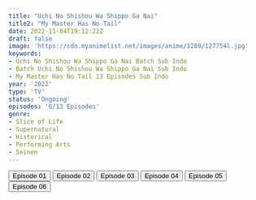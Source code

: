 ```yaml
---
title: "Uchi No Shishou Wa Shippo Ga Nai"
title2: "My Master Has No Tail"
date: 2022-11-04T19:12:22Z
draft: false
image: 'https://cdn.myanimelist.net/images/anime/1289/127754l.jpg'
keywords:
- Uchi No Shishou Wa Shippo Ga Nai Batch Sub Indo
- Batch Uchi No Shishou Wa Shippo Ga Nai Sub Indo
- My Master Has No Tail 13 Episodes Sub Indo
year: '2022'
type: 'TV'
status: 'Ongoing'
episodes: '6/13 Episodes'
genre:
- Slice of Life
- Supernatural
- Historical
- Performing Arts
- Seinen
---
```


<div class="d-g gg-5 gtc-r ai-c">
<button onclick="window.open('?arc=j4gE9FnikL_20221001/1/MP4/Kuramanime-MTNOTL-01-480p-BGlobal','_blank')">Episode 01</button>
<button onclick="window.open('?arc=faOJo5zGZG_20221008/2/MP4/Kuramanime-MTNOTL-02-480p-BGlobal','_blank')">Episode 02</button>
<button onclick="window.open('?arc=vxdKRix8e4_20221015/3/MP4/Kuramanime-MTNOTL-03-480p-BGlobal','_blank')">Episode 03</button>
<button onclick="window.open('?arc=QghRDaRj7B_20221022/4/MP4/Kuramanime-MTNOTL-04-480p-BGlobal','_blank')">Episode 04</button>
<button onclick="window.open('?arc=ZWEFW91LrJ_20221029/5/MP4/Kuramanime-MTNOTL-05-480p-BGlobal','_blank')">Episode 05</button>
<button onclick="window.open('?arc=GXYyuMZZ05_20221104/6/MP4/Kuramanime-MTNOTL-06-480p-BGlobal','_blank')">Episode 06</button>
</div>